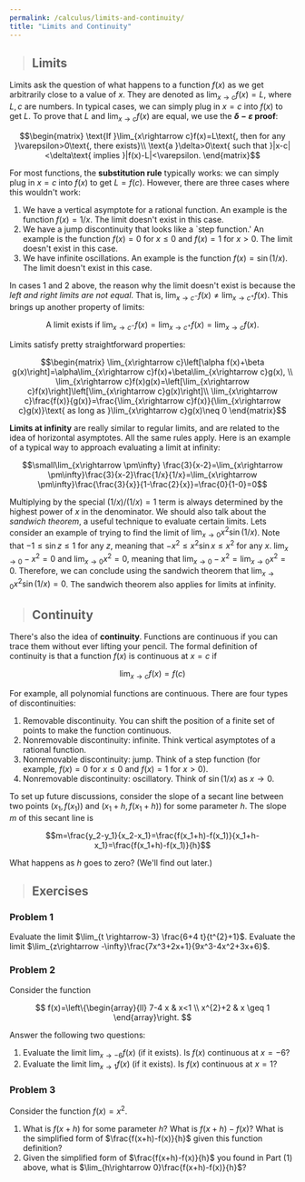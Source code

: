 ```yaml
---
permalink: /calculus/limits-and-continuity/
title: "Limits and Continuity"
---
```


> ## Limits

Limits ask the question of what happens to a function $f(x)$ as we get arbitrarily close to a value of $x$. They are denoted as $\lim_{x\rightarrow c}f(x)=L$, where $L, c$ are numbers. In typical cases, we can simply plug in $x=c$ into $f(x)$ to get $L$. To prove that $L$ and $\lim_{x\rightarrow c}f(x)$ are equal, we use the **$\delta-\varepsilon$ proof**:

$$\begin{matrix}
\text{If }\lim_{x\rightarrow c}f(x)=L\text{, then for any }\varepsilon>0\text{, there exists}\\
\text{a }\delta>0\text{ such that }|x-c|<\delta\text{ implies }|f(x)-L|<\varepsilon.
\end{matrix}$$

For most functions, the **substitution rule** typically works: we can simply plug in $x=c$ into $f(x)$ to get $L=f(c)$. However, there are three cases where this wouldn't work:

  1. We have a vertical asymptote for a rational function. An example is the function $f(x)=1/x$. The limit doesn't exist in this case.
  2. We have a jump discontinuity that looks like a `step function.' An example is the function $f(x)=0$ for $x\leq 0$ and $f(x)=1$ for $x>0$. The limit doesn't exist in this case.
  3. We have infinite oscillations. An example is the function $f(x)=\sin(1/x)$. The limit doesn't exist in this case. 

In cases 1 and 2 above, the reason why the limit doesn't exist is because the *left and right limits are not equal*. That is, $\lim_{x\rightarrow c^-} f(x)\neq \lim_{x\rightarrow c^+} f(x)$. This brings up another property of limits:

$$
\text{A limit exists if }\lim_{x\rightarrow c^-} f(x)= \lim_{x\rightarrow c^+} f(x)=\lim_{x\rightarrow c} f(x).
$$

Limits satisfy pretty straightforward properties:

$$\begin{matrix}
\lim_{x\rightarrow c}\left[\alpha f(x)+\beta g(x)\right]=\alpha\lim_{x\rightarrow c}f(x)+\beta\lim_{x\rightarrow c}g(x), \\
\lim_{x\rightarrow c}f(x)g(x)=\left[\lim_{x\rightarrow c}f(x)\right]\left[\lim_{x\rightarrow c}g(x)\right]\\
\lim_{x\rightarrow c}\frac{f(x)}{g(x)}=\frac{\lim_{x\rightarrow c}f(x)}{\lim_{x\rightarrow c}g(x)}\text{ as long as }\lim_{x\rightarrow c}g(x)\neq 0
\end{matrix}$$

**Limits at infinity** are really similar to regular limits, and are related to the idea of horizontal asymptotes. All the same rules apply. Here is an example of a typical way to approach evaluating a limit at infinity:

$$\small\lim_{x\rightarrow \pm\infty} \frac{3}{x-2}=\lim_{x\rightarrow \pm\infty}\frac{3}{x-2}\frac{1/x}{1/x}=\lim_{x\rightarrow \pm\infty}\frac{\frac{3}{x}}{1-\frac{2}{x}}=\frac{0}{1-0}=0$$

Multiplying by the special $(1/x)/(1/x)=1$ term is always determined by the highest power of $x$ in the denominator. We should also talk about the *sandwich theorem*, a useful technique to evaluate certain limits. Lets consider an example of trying to find the limit of $\lim_{x\to0}x^2\sin(1/x)$. Note that $-1\leq \sin z\leq 1$ for any $z$, meaning that $-x^2\leq x^2\sin x\leq x^2$ for any $x$. $\lim_{x\to0}-x^2=0$ and $\lim_{x\to0}x^2=0$, meaning that $\lim_{x\to0}-x^2=\lim_{x\to0}x^2=0$. Therefore, we can conclude using the sandwich theorem that $\lim_{x\to0}x^2\sin(1/x)=0$. The sandwich theorem also applies for limits at infinity.

> ## Continuity

There's also the idea of **continuity**. Functions are continuous if you can trace them without ever lifting your pencil. The formal definition of continuity is that a function $f(x)$ is continuous at $x=c$ if

$$\lim_{x\rightarrow c} f(x)=f(c)$$

For example, all polynomial functions are continuous. There are four types of discontinuities:

  1. Removable discontinuity. You can shift the position of a finite set of points to make the function continuous.
  2. Nonremovable discontinuity: infinite. Think vertical asymptotes of a rational function.
  3. Nonremovable discontinuity: jump. Think of a step function (for example, $f(x)=0$ for $x\leq 0$ and $f(x)=1$ for $x>0$).
  4. Nonremovable discontinuity: oscillatory. Think of $\sin(1/x)$ as $x\rightarrow 0$.

To set up future discussions, consider the slope of a secant line between two points $(x_1, f(x_1))$ and $(x_1+h, f(x_1+h))$ for some parameter $h$. The slope $m$ of this secant line is

$$m=\frac{y_2-y_1}{x_2-x_1}=\frac{f(x_1+h)-f(x_1)}{x_1+h-x_1}=\frac{f(x_1+h)-f(x_1)}{h}$$

What happens as $h$ goes to zero? (We'll find out later.)

> ## Exercises

### Problem 1

Evaluate the limit $\lim_{t \rightarrow-3} \frac{6+4 t}{t^{2}+1}$. Evaluate the limit $\lim_{z\rightarrow -\infty}\frac{7x^3+2x+1}{9x^3-4x^2+3x+6}$.

### Problem 2
Consider the function

$$ 
f(x)=\left\{\begin{array}{ll}
7-4 x & x<1 \\
x^{2}+2 & x \geq 1
\end{array}\right.
$$

Answer the following two questions:

  1. Evaluate the limit $\lim_{x\rightarrow -6}f(x)$ (if it exists). Is $f(x)$ continuous at $x=-6$?
  2. Evaluate the limit $\lim_{x\rightarrow 1}f(x)$ (if it exists). Is $f(x)$ continuous at $x=1$?

### Problem 3
Consider the function $f(x)=x^2$.

  1. What is $f(x+h)$ for some parameter $h$? What is $f(x+h)-f(x)$? What is the simplified form of $\frac{f(x+h)-f(x)}{h}$ given this function definition?
  2. Given the simplified form of $\frac{f(x+h)-f(x)}{h}$ you found in Part (1) above, what is $\lim_{h\rightarrow 0}\frac{f(x+h)-f(x)}{h}$?